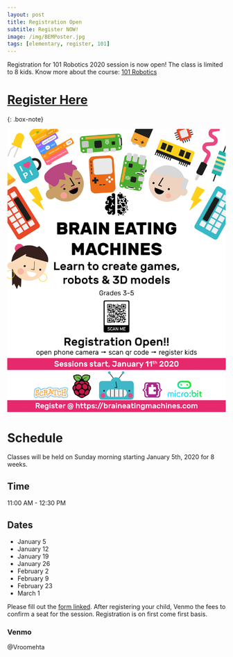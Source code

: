 ```yaml
---
layout: post
title: Registration Open
subtitle: Register NOW!
image: /img/BEMPoster.jpg
tags: [elementary, register, 101]
---
```


Registration for 101 Robotics 2020 session is now open! The class is limited to 8 kids. Know more about the course: [101 Robotics](/courses/101-robotics)

# [Register Here](/courses/register)
{: .box-note}

[![Poster](/img/BEMPoster.jpg)](/courses/register)

# Schedule
Classes will be held on Sunday morning starting January 5th, 2020 for 8 weeks.

## Time
11:00 AM - 12:30 PM

## Dates
 * January 5
 * January 12
 * January 19
 * January 26
 * February 2
 * February 9  
 * February 23
 * March 1

Please fill out the [form linked](courses/register). After registering your child, Venmo the fees to confirm a seat for the session. Registration is on first come first basis.

### Venmo
@Vroomehta
